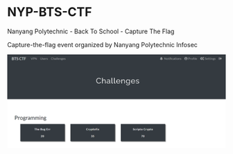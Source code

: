 # NYP-BTS-CTF

Nanyang Polytechnic - Back To School - Capture The Flag

Capture-the-flag event organized by Nanyang Polytechnic Infosec

![alt text](https://github.com/WhiteBear82/NYP-BTS-CTF/blob/main/Images/Capture.PNG?raw=true)
